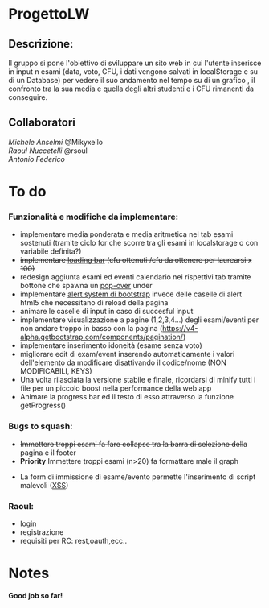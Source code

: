 # ProgettoLW
## Descrizione:
Il gruppo si pone l'obiettivo di  sviluppare un sito web in cui l'utente inserisce in input n esami  (data, voto, CFU, i dati vengono salvati in localStorage e su di un Database) per vedere il suo andamento nel tempo su di un grafico , il confronto tra la sua media e quella degli altri studenti e i CFU rimanenti da conseguire.

## Collaboratori
*Michele Anselmi* @Mikyxello   
*Raoul Nuccetelli* @rsoul   
*Antonio Federico*



# To do 

### Funzionalità e modifiche da implementare:
* implementare media ponderata e media aritmetica nel tab esami sostenuti (tramite ciclo for che scorre tra gli esami in localstorage o con variabile definita?)
* <del>implementare [loading bar](https://getbootstrap.com/docs/4.0/components/progress/) (cfu ottenuti /cfu da ottenere per laurearsi x 100)</del>
* redesign aggiunta esami ed eventi calendario nei rispettivi tab tramite bottone che spawna un [pop-over](https://getbootstrap.com/docs/4.0/components/alerts/) under
* implementare [alert system di bootstrap](https://getbootstrap.com/docs/4.0/components/alerts/) invece delle caselle di alert html5 che necessitano di reload della pagina
* animare le caselle di input in caso di succesful input
* implementare visualizzazione a pagine (1,2,3,4...) degli esami/eventi per non andare troppo in basso con la pagina (https://v4-alpha.getbootstrap.com/components/pagination/)
* implementare inserimento idoneità (esame senza voto)
* migliorare edit di exam/event inserendo automaticamente i valori dell'elemento da modificare disattivando il codice/nome (NON MODIFICABILI, KEYS)
* Una volta rilasciata la versione stabile e finale, ricordarsi di minify tutti i file per un piccolo boost nella performance della web app
* Animare la progress bar ed il testo di esso attraverso la funzione getProgress()

### Bugs to squash:

- <del>Immettere troppi esami fa fare collapse tra la barra di selezione della pagina e il footer</del>
- **Priority** Immettere troppi esami (n>20) fa formattare male il graph
* La form  di immissione di esame/evento permette l'inserimento di script malevoli ([XSS](https://www.acunetix.com/websitesecurity/cross-site-scripting/))

### Raoul:
- login
- registrazione
- requisiti per RC: rest,oauth,ecc..

# Notes



**Good job so far!**